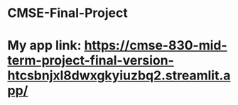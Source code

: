 # CMSE-Final-Project
# My app link: https://cmse-830-mid-term-project-final-version-htcsbnjxl8dwxgkyiuzbq2.streamlit.app/
